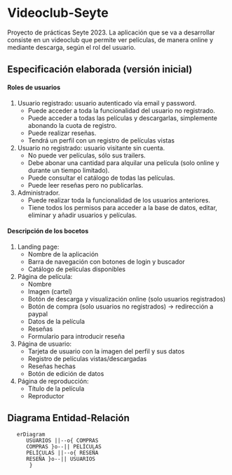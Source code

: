 # Videoclub-Seyte
Proyecto de prácticas Seyte 2023. La aplicación que se va a desarrollar consiste en un videoclub que permite ver películas, de manera online y mediante descarga, según el rol del usuario.

## Especificación elaborada (versión inicial)
#### Roles de usuarios

1. Usuario registrado: usuario autenticado vía email y password.
    * Puede acceder a toda la funcionalidad del usuario no registrado.
    * Puede acceder a todas las películas y descargarlas, simplemente abonando la cuota de registro.
    * Puede realizar reseñas.
    * Tendrá un perfil con un registro de películas vistas
2. Usuario no registrado: usuario visitante sin cuenta.
    * No puede ver películas, sólo sus trailers.
    * Debe abonar una cantidad para alquilar una película (solo online y durante un tiempo limitado).
    * Puede consultar el catálogo de todas las películas.
    * Puede leer reseñas pero no publicarlas.
3. Administrador.
    * Puede realizar toda la funcionalidad de los usuarios anteriores.
    * Tiene todos los permisos para acceder a la base de datos, editar, eliminar y añadir usuarios y películas.

#### Descripción de los bocetos
1. Landing page:
    * Nombre de la aplicación
    * Barra de navegación con botones de login y buscador
    * Catálogo de películas disponibles
2. Página de película:
    * Nombre
    * Imagen (cartel)
    * Botón de descarga y visualización online (solo usuarios registrados)
    * Botón de compra (solo usuarios no registrados) -> redirección a paypal
    * Datos de la película
    * Reseñas
    * Formulario para introducir reseña
3. Página de usuario:
    * Tarjeta de usuario con la imagen del perfil y sus datos
    * Registro de películas vistas/descargadas
    * Reseñas hechas
    * Botón de edición de datos
4. Página de reproducción:
    * Título de la película
    * Reproductor
## Diagrama Entidad-Relación
   ````mermaid
      erDiagram
         USUARIOS ||--o{ COMPRAS
         COMPRAS }o--|| PELÍCULAS
         PELÍCULAS ||--o{ RESEÑA
         RESEÑA }o--|| USUARIOS
          }
